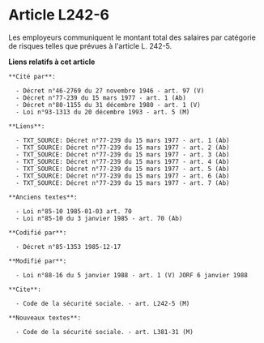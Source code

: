 # Article L242-6

Les employeurs communiquent le montant total des salaires par catégorie de risques telles que prévues à l'article L. 242-5.

**Liens relatifs à cet article**

	**Cité par**:

	  - Décret n°46-2769 du 27 novembre 1946 - art. 97 (V)
	  - Décret n°77-239 du 15 mars 1977 - art. 1 (Ab)
	  - Décret n°80-1155 du 31 décembre 1980 - art. 1 (V)
	  - Loi n°93-1313 du 20 décembre 1993 - art. 5 (M)

	**Liens**:

	  - TXT_SOURCE: Décret n°77-239 du 15 mars 1977 - art. 1 (Ab)
	  - TXT_SOURCE: Décret n°77-239 du 15 mars 1977 - art. 2 (Ab)
	  - TXT_SOURCE: Décret n°77-239 du 15 mars 1977 - art. 3 (Ab)
	  - TXT_SOURCE: Décret n°77-239 du 15 mars 1977 - art. 4 (Ab)
	  - TXT_SOURCE: Décret n°77-239 du 15 mars 1977 - art. 5 (Ab)
	  - TXT_SOURCE: Décret n°77-239 du 15 mars 1977 - art. 6 (Ab)
	  - TXT_SOURCE: Décret n°77-239 du 15 mars 1977 - art. 7 (Ab)

	**Anciens textes**:

	  - Loi n°85-10 1985-01-03 art. 70
	  - Loi n°85-10 du 3 janvier 1985 - art. 70 (Ab)

	**Codifié par**:

	  - Décret n°85-1353 1985-12-17

	**Modifié par**:

	  - Loi n°88-16 du 5 janvier 1988 - art. 1 (V) JORF 6 janvier 1988

	**Cite**:

	  - Code de la sécurité sociale. - art. L242-5 (M)

	**Nouveaux textes**:

	  - Code de la sécurité sociale. - art. L381-31 (M)
